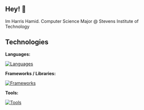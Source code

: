 ## Hey! 👋

Im Harris Hamid. Computer Science Major @ Stevens Institute of Technology
<!--
**HarrisHamid/HarrisHamid** is a ✨ _special_ ✨ repository because its `README.md` (this file) appears on your GitHub profile.
-->

## Technologies

**Languages:** 

[![Languages](https://skillicons.dev/icons?i=java,python,js,cpp,c)](https://skillicons.dev)

**Frameworks / Libraries:**

[![Frameworks](https://skillicons.dev/icons?i=flask,react)](https://skillicons.dev)

**Tools:**

[![Tools](https://skillicons.dev/icons?i=vscode,github)](https://skillicons.dev)
